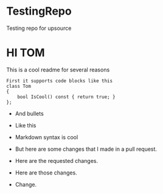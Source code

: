 # TestingRepo
Testing repo for upsource

HI TOM
======

This is a cool readme for several reasons

    First it supports code blocks like this
    class Tom
    {
        bool IsCool() const { return true; }        
    };
    
* And bullets
* Like this
* Markdown syntax is cool

* But here are some changes that I made in a pull request.

* Here are the requested changes. 

* Here are those changes.

* Change.